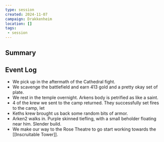 ```yaml
---
type: session
created: 2024-11-07
campaign: Drakkenheim
location: []
tags:
 - session
---
```



## Summary

## Event Log

 - We pick up in the aftermath of the Cathedral fight.
 - We scavenge the battlefield and earn 413 gold and a pretty okay set of plate.
 - We rest in the temple overnight. Arkens body is petrified as like a saint.
 - 4 of the krew we sent to the camp returned. They successfully set fires to the camp, let
 - Keths krew brought us back some random bits of armor.
 - Arken2 walks in. Purple skinned tiefling, with a small beholder floating near him. Slender build.
 - We make our way to the Rose Theatre to go start working towards the [[Inscruitable Tower]]. 
